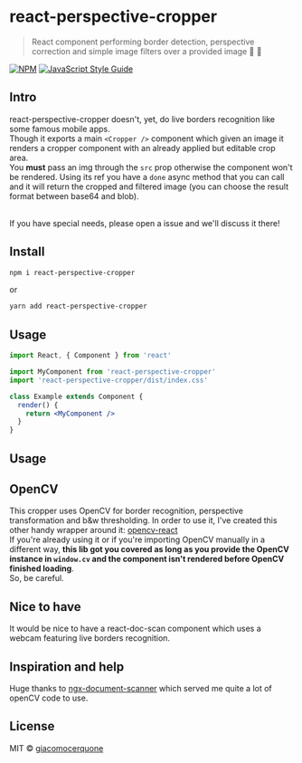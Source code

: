 # react-perspective-cropper

> React component performing border detection, perspective correction and simple image filters over a provided image 📲 📸

[![NPM](https://img.shields.io/npm/v/react-perspective-cropper.svg)](https://www.npmjs.com/package/react-perspective-cropper) [![JavaScript Style Guide](https://img.shields.io/badge/code_style-standard-brightgreen.svg)](https://standardjs.com)

## Intro

react-perspective-cropper doesn't, yet, do live borders recognition like some famous mobile apps.<br />
Though it exports a main `<Cropper />` component which given an image it renders a cropper component with an already applied but editable crop area.<br />
You **must** pass an img through the `src` prop otherwise the component won't be rendered. Using its ref you have a `done` async method that you can call and it will return the cropped and filtered image (you can choose the result format between base64 and blob).<br /><br />

If you have special needs, please open a issue and we'll discuss it there!

## Install

```bash
npm i react-perspective-cropper
```

or

```bash
yarn add react-perspective-cropper
```

## Usage

```jsx
import React, { Component } from 'react'

import MyComponent from 'react-perspective-cropper'
import 'react-perspective-cropper/dist/index.css'

class Example extends Component {
  render() {
    return <MyComponent />
  }
}
```

## Usage

## OpenCV

This cropper uses OpenCV for border recognition, perspective transformation and b&w thresholding. In order to use it, I've created this other handy wrapper around it: [opencv-react](https://github.com/giacomocerquone/opencv-react)<br/>
If you're already using it or if you're importing OpenCV manually in a different way, **this lib got you covered as long as you provide the OpenCV instance in `window.cv` and the component isn't rendered before OpenCV finished loading**. <br/>
So, be careful.

## Nice to have

It would be nice to have a react-doc-scan component which uses a webcam featuring live borders recognition.

## Inspiration and help

Huge thanks to [ngx-document-scanner](https://github.com/roiperlman/ngx-document-scanner) which served me quite a lot of openCV code to use.

## License

MIT © [giacomocerquone](https://github.com/giacomocerquone)
